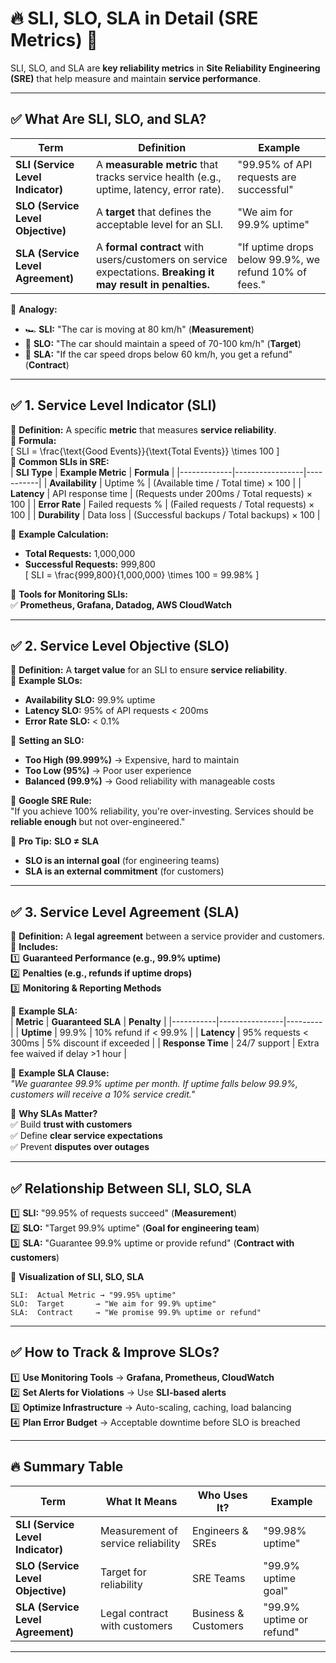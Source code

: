# **🔥 SLI, SLO, SLA in Detail (SRE Metrics) 🚀**  

SLI, SLO, and SLA are **key reliability metrics** in **Site Reliability Engineering (SRE)** that help measure and maintain **service performance**.  

---

## **✅ What Are SLI, SLO, and SLA?**
| **Term** | **Definition** | **Example** |
|---------|--------------|------------|
| **SLI (Service Level Indicator)** | A **measurable metric** that tracks service health (e.g., uptime, latency, error rate). | "99.95% of API requests are successful" |
| **SLO (Service Level Objective)** | A **target** that defines the acceptable level for an SLI. | "We aim for 99.9% uptime" |
| **SLA (Service Level Agreement)** | A **formal contract** with users/customers on service expectations. **Breaking it may result in penalties.** | "If uptime drops below 99.9%, we refund 10% of fees." |

🚀 **Analogy:**  
- 🏎️ **SLI:** "The car is moving at 80 km/h" (**Measurement**)  
- 🎯 **SLO:** "The car should maintain a speed of 70-100 km/h" (**Target**)  
- 📜 **SLA:** "If the car speed drops below 60 km/h, you get a refund" (**Contract**)  

---

## **✅ 1. Service Level Indicator (SLI)**
🔹 **Definition:** A specific **metric** that measures **service reliability**.  
🔹 **Formula:**  
\[
SLI = \frac{\text{Good Events}}{\text{Total Events}} \times 100
\]  
🔹 **Common SLIs in SRE:**  
| **SLI Type** | **Example Metric** | **Formula** |
|-------------|-----------------|-----------|
| **Availability** | Uptime % | (Available time / Total time) × 100 |
| **Latency** | API response time | (Requests under 200ms / Total requests) × 100 |
| **Error Rate** | Failed requests % | (Failed requests / Total requests) × 100 |
| **Durability** | Data loss | (Successful backups / Total backups) × 100 |

🔹 **Example Calculation:**  
- **Total Requests:** 1,000,000  
- **Successful Requests:** 999,800  
\[
SLI = \frac{999,800}{1,000,000} \times 100 = 99.98\%
\]  

📌 **Tools for Monitoring SLIs:**  
✅ **Prometheus, Grafana, Datadog, AWS CloudWatch**  

---

## **✅ 2. Service Level Objective (SLO)**
🔹 **Definition:** A **target value** for an SLI to ensure **service reliability**.  
🔹 **Example SLOs:**  
- **Availability SLO:** 99.9% uptime  
- **Latency SLO:** 95% of API requests < 200ms  
- **Error Rate SLO:** < 0.1%  

🔹 **Setting an SLO:**  
- **Too High (99.999%)** → Expensive, hard to maintain  
- **Too Low (95%)** → Poor user experience  
- **Balanced (99.9%)** → Good reliability with manageable costs  

🚀 **Google SRE Rule:**  
"If you achieve 100% reliability, you're over-investing. Services should be **reliable enough** but not over-engineered."  

📌 **Pro Tip:** **SLO ≠ SLA**  
- **SLO is an internal goal** (for engineering teams)  
- **SLA is an external commitment** (for customers)  

---

## **✅ 3. Service Level Agreement (SLA)**
🔹 **Definition:** A **legal agreement** between a service provider and customers.  
🔹 **Includes:**  
1️⃣ **Guaranteed Performance (e.g., 99.9% uptime)**  
2️⃣ **Penalties (e.g., refunds if uptime drops)**  
3️⃣ **Monitoring & Reporting Methods**  

🔹 **Example SLA:**  
| **Metric** | **Guaranteed SLA** | **Penalty** |
|-----------|----------------|---------|
| **Uptime** | 99.9% | 10% refund if < 99.9% |
| **Latency** | 95% requests < 300ms | 5% discount if exceeded |
| **Response Time** | 24/7 support | Extra fee waived if delay >1 hour |

📌 **Example SLA Clause:**  
*"We guarantee 99.9% uptime per month. If uptime falls below 99.9%, customers will receive a 10% service credit."*  

🔹 **Why SLAs Matter?**  
✅ Build **trust with customers**  
✅ Define **clear service expectations**  
✅ Prevent **disputes over outages**  

---

## **✅ Relationship Between SLI, SLO, SLA**
1️⃣ **SLI:** "99.95% of requests succeed" (**Measurement**)  
2️⃣ **SLO:** "Target 99.9% uptime" (**Goal for engineering team**)  
3️⃣ **SLA:** "Guarantee 99.9% uptime or provide refund" (**Contract with customers**)  

🚀 **Visualization of SLI, SLO, SLA**
```
SLI:  Actual Metric → "99.95% uptime"
SLO:  Target       → "We aim for 99.9% uptime"
SLA:  Contract     → "We promise 99.9% uptime or refund"
```

---

## **✅ How to Track & Improve SLOs?**
1️⃣ **Use Monitoring Tools** → **Grafana, Prometheus, CloudWatch**  
2️⃣ **Set Alerts for Violations** → Use **SLI-based alerts**  
3️⃣ **Optimize Infrastructure** → Auto-scaling, caching, load balancing  
4️⃣ **Plan Error Budget** → Acceptable downtime before SLO is breached  

---

## **🔥 Summary Table**
| **Term** | **What It Means** | **Who Uses It?** | **Example** |
|---------|-----------------|-------------|-----------|
| **SLI (Service Level Indicator)** | Measurement of service reliability | Engineers & SREs | "99.98% uptime" |
| **SLO (Service Level Objective)** | Target for reliability | SRE Teams | "99.9% uptime goal" |
| **SLA (Service Level Agreement)** | Legal contract with customers | Business & Customers | "99.9% uptime or refund" |

---
